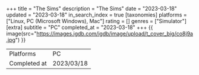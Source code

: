 +++
title = "The Sims"
description = "The Sims"
date = "2023-03-18"
updated = "2023-03-18"
in_search_index = true
[taxonomies]
platforms = ["Linux, PC (Microsoft Windows), Mac"]
rating = []
genres = ["Simulator"]
[extra]
subtitle = "PC"
completed_at = "2023-03-18"
+++
{{ image(src="https://images.igdb.com/igdb/image/upload/t_cover_big/co8j9a.jpg") }}

|              |            |
| ------------ | ---------- |
| Platforms    | PC |
| Completed at | 2023/03/18 |

